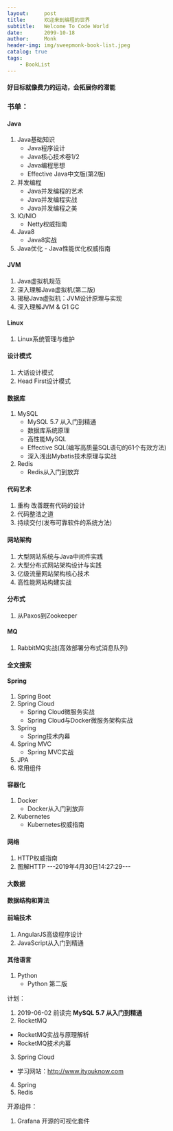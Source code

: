```yaml
---
layout:     post
title:      欢迎来到编程的世界
subtitle:   Welcome To Code World
date:       2099-10-18
author:     Monk
header-img: img/sweepmonk-book-list.jpeg
catalog: true
tags:
    - BookList
---
```


#### 好目标就像费力的运动，会拓展你的潜能
### 书单：
#### Java
  1. Java基础知识
     - Java程序设计
     - Java核心技术卷1/2
     - Java编程思想
     - Effective Java中文版(第2版)
  2. 并发编程
     - Java并发编程的艺术
     - Java并发编程实战
     - Java并发编程之美
  3. IO/NIO
     - Netty权威指南
  4. Java8
     - Java8实战
  5. Java优化
    - Java性能优化权威指南
#### JVM
  1. Java虚拟机规范
  2. 深入理解Java虚拟机(第二版)
  3. 揭秘Java虚拟机：JVM设计原理与实现
  4. 深入理解JVM & G1 GC
  
#### Linux
  1. Linux系统管理与维护
  
#### 设计模式
  1. 大话设计模式
  2. Head First设计模式
  
#### 数据库
  1. MySQL
     - MySQL 5.7 从入门到精通
     - 数据库系统原理
     - 高性能MySQL
     - Effective SQL(编写高质量SQL语句的61个有效方法)
     - 深入浅出Mybatis技术原理与实战
  2. Redis
     - Redis从入门到放弃
     
#### 代码艺术
  1. 重构 改善既有代码的设计
  2. 代码整洁之道
  3. 持续交付(发布可靠软件的系统方法)
  
#### 网站架构
  1. 大型网站系统与Java中间件实践
  2. 大型分布式网站架构设计与实践
  3. 亿级流量网站架构核心技术
  4. 高性能网站构建实战

#### 分布式
  1. 从Paxos到Zookeeper

#### MQ
  1. RabbitMQ实战(高效部署分布式消息队列)

#### 全文搜索
  
#### Spring
  1. Spring Boot
  2. Spring Cloud
     - Spring Cloud微服务实战
     - Spring Cloud与Docker微服务架构实战
  3. Spring
     - Spring技术内幕
  4. Spring MVC
     - Spring MVC实战
  5. JPA
  6. 常用组件
  
#### 容器化
  1. Docker
     - Docker从入门到放弃
  2. Kubernetes
     - Kubernetes权威指南
#### 网络
  1. HTTP权威指南
  2. 图解HTTP ---2019年4月30日14:27:29---
  
#### 大数据

#### 数据结构和算法
  
#### 前端技术
  1. AngularJS高级程序设计
  2. JavaScript从入门到精通
  
#### 其他语言
  1. Python
     - Python 第二版
     
     
计划：
1. 2019-06-02 前读完 **MySQL 5.7 从入门到精通**
2. RocketMQ
  - RocketMQ实战与原理解析
  - RocketMQ技术内幕
3. Spring Cloud
  - 学习网站：http://www.ityouknow.com
4. Spring
5. Redis

开源组件：
1. Grafana 开源的可视化套件

